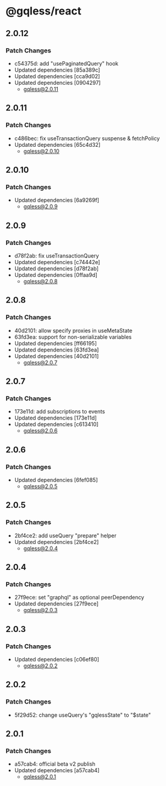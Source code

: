 # @gqless/react

## 2.0.12

### Patch Changes

- c54375d: add "usePaginatedQuery" hook
- Updated dependencies [85a389c]
- Updated dependencies [cca9d02]
- Updated dependencies [0904297]
  - gqless@2.0.11

## 2.0.11

### Patch Changes

- c486bec: fix useTransactionQuery suspense & fetchPolicy
- Updated dependencies [65c4d32]
  - gqless@2.0.10

## 2.0.10

### Patch Changes

- Updated dependencies [6a9269f]
  - gqless@2.0.9

## 2.0.9

### Patch Changes

- d78f2ab: fix useTransactionQuery
- Updated dependencies [c74442e]
- Updated dependencies [d78f2ab]
- Updated dependencies [0ffaa9d]
  - gqless@2.0.8

## 2.0.8

### Patch Changes

- 40d2101: allow specify proxies in useMetaState
- 63fd3ea: support for non-serializable variables
- Updated dependencies [ff66195]
- Updated dependencies [63fd3ea]
- Updated dependencies [40d2101]
  - gqless@2.0.7

## 2.0.7

### Patch Changes

- 173e11d: add subscriptions to events
- Updated dependencies [173e11d]
- Updated dependencies [c613410]
  - gqless@2.0.6

## 2.0.6

### Patch Changes

- Updated dependencies [6fef085]
  - gqless@2.0.5

## 2.0.5

### Patch Changes

- 2bf4ce2: add useQuery "prepare" helper
- Updated dependencies [2bf4ce2]
  - gqless@2.0.4

## 2.0.4

### Patch Changes

- 27f9ece: set "graphql" as optional peerDependency
- Updated dependencies [27f9ece]
  - gqless@2.0.3

## 2.0.3

### Patch Changes

- Updated dependencies [c06ef80]
  - gqless@2.0.2

## 2.0.2

### Patch Changes

- 5f29d52: change useQuery's "gqlessState" to "$state"

## 2.0.1

### Patch Changes

- a57cab4: official beta v2 publish
- Updated dependencies [a57cab4]
  - gqless@2.0.1
